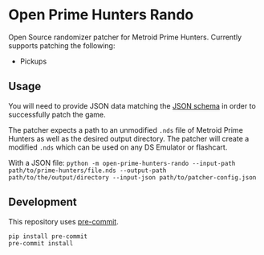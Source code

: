 # Open Prime Hunters Rando
Open Source randomizer patcher for Metroid Prime Hunters. Currently supports patching the following:
- Pickups

## Usage

You will need to provide JSON data matching the [JSON schema](https://github.com/randovania/open-prime-hunters-rando/blob/main/src/open_prime_hunters_rando/files/schema.json) in order to successfully patch the game.

The patcher expects a path to an unmodified `.nds` file of Metroid Prime Hunters as well as the desired output directory. The patcher will create a modified `.nds` which can be used on any DS Emulator or flashcart.

With a JSON file:
`python -m open-prime-hunters-rando --input-path path/to/prime-hunters/file.nds --output-path path/to/the/output/directory --input-json path/to/patcher-config.json`

## Development
This repository uses [pre-commit](https://pre-commit.com/).
```
pip install pre-commit
pre-commit install
```
